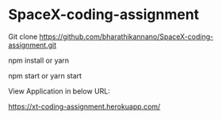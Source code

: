 # SpaceX-coding-assignment

Git clone https://github.com/bharathikannano/SpaceX-coding-assignment.git

npm install or yarn


npm start or yarn start 


View Application in below URL:

https://xt-coding-assignment.herokuapp.com/
